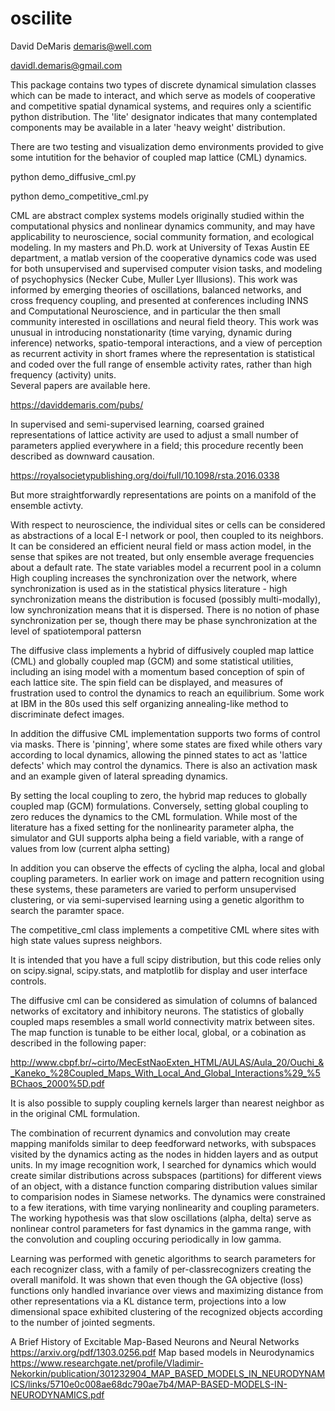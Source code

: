# oscilite
David DeMaris
demaris@well.com

davidl.demaris@gmail.com

This package contains two types of discrete dynamical simulation classes which can be made to interact, and which serve as models of
cooperative and competitive spatial dynamical  systems, and requires only a scientific python distribution. The 'lite'
designator indicates that many contemplated components may be available in a later 'heavy weight' distribution.

There are two testing and visualization demo environments provided to give some intutition for the behavior of coupled map lattice
(CML) dynamics.

python demo_diffusive_cml.py

python demo_competitive_cml.py

CML are abstract complex systems models originally studied within the computational physics and nonlinear dynamics community,
and may have applicability to neuroscience, social community formation, and ecological modeling.  In my masters and Ph.D. work
at University of Texas Austin EE department, a matlab version of the cooperative dynamics code was used for both unsupervised and
supervised computer vision tasks, and modeling of psychophysics  (Necker Cube, Muller Lyer Illusions).
This work was informed by emerging theories of oscillations, balanced networks, and cross frequency coupling, and presented at conferences including INNS and Computational Neuroscience, and in particular the then small community interested in oscillations and neural field theory. This work was unusual in introducing nonstationarity (time varying, dynamic during inference) networks, spatio-temporal interactions, and a view of perception as recurrent activity in short frames where the representation is statistical and coded over the full range of ensemble activity rates, rather than high frequency (activity) units.  
Several papers are available here. 

https://daviddemaris.com/pubs/

In supervised and semi-supervised learning, coarsed grained representations of lattice activity are used to adjust a small number of
parameters applied everywhere in a field; this procedure recently been described as downward causation.

https://royalsocietypublishing.org/doi/full/10.1098/rsta.2016.0338

But more straightforwardly representations are points on a manifold of the ensemble activty. 

With respect to neuroscience, the individual sites or cells can be considered as abstractions of a local E-I network
or pool, then coupled to its neighbors. It can be considered an efficient neural field or mass action model, in the sense that spikes
are not treated, but only ensemble average frequencies about a default rate. The state variables model a recurrent pool in a column
High coupling increases the synchronization over the network, where synchronization is used as in the statistical physics literature - 
high synchronization means the distribution is focused (possibly multi-modally), low synchronization means that it is dispersed. 
There is no notion of phase synchronization per se, though there may be phase synchronization at the level of spatiotemporal pattersn 

The diffusive class implements a hybrid  of diffusively coupled map lattice (CML) and globally coupled map (GCM)
and some statistical utilities, including an ising model with a momentum based conception of spin of each lattice site.
The spin field can be displayed, and measures of frustration used to control the dynamics to reach an equilibrium.
Some work at IBM in the 80s used this self organizing annealing-like method to discriminate defect images. 

In addition the diffusive CML implementation supports two forms of control via masks.  There is 'pinning', where some states are
fixed while others vary according to local dynamics, allowing the pinned states to act as 'lattice defects' which may
control the dynamics.  There is also an activation mask and an example given of lateral spreading dynamics.

By setting the local coupling to zero, the hybrid map reduces to globally coupled map (GCM) formulations.
Conversely, setting global coupling to zero reduces the dynamics to the CML formulation.
While most of the literature has a fixed setting for the nonlinearity parameter alpha, the simulator and GUI supports
alpha being a field variable, with a range of values from low (current alpha setting)

In addition you can observe the effects of cycling the alpha, local and global coupling parameters. In earlier work
on image and pattern recognition using these systems, these parameters are varied to perform unsupervised clustering,
or via semi-supervised learning using a genetic algorithm to search the paramter space. 

The competitive_cml class implements a competitive CML where sites with high state values supress neighbors.

It is intended that you have a full scipy distribution, but this code relies only on scipy.signal, scipy.stats,
and matplotlib for display and user interface controls.

The diffusive cml can be considered as simulation of columns of balanced networks of excitatory and inhibitory neurons.
The statistics of globally coupled maps resembles a small world connectivity matrix between sites.
The map function is tunable to be either local, global, or a cobination as described in the following paper: 

http://www.cbpf.br/~cirto/MecEstNaoExten_HTML/AULAS/Aula_20/Ouchi_&_Kaneko_%28Coupled_Maps_With_Local_And_Global_Interactions%29_%5BChaos_2000%5D.pdf

It is also possible to supply coupling kernels larger than nearest neighbor as in the original CML formulation. 

The combination of recurrent dynamics and convolution may create mapping manifolds similar to deep feedforward networks,
with subspaces visited by the dynamics acting as the nodes in hidden layers and as output units. In my image recognition work,
I searched for dynamics which would create similar distributions across subspaces (partitions) for different views of an object,
with a distance function comparing distribution values similar to comparision nodes in Siamese networks.
The dynamics were constrained to a few iterations, with time varying nonlinearity and coupling parameters.
The working hypothesis was that slow oscillations (alpha, delta) serve as nonlinear control parameters for fast dynamics in the gamma range,
with the convolution and coupling occuring periodically in low gamma. 

Learning was performed with genetic algorithms to search parameters for each recognizer class, with a family of per-classrecognizers
creating the overall manifold.  It was shown that even though the GA objective (loss) functions only handled invariance over views and
maximizing distance from other representations via a KL distance term, projections into a low dimensional space exhibited clustering
of the recognized objects according to the number of jointed segments.


A Brief History of Excitable Map-Based Neurons and Neural Networks
https://arxiv.org/pdf/1303.0256.pdf
Map based models in Neurodynamics 
https://www.researchgate.net/profile/Vladimir-Nekorkin/publication/301232904_MAP_BASED_MODELS_IN_NEURODYNAMICS/links/5710e0c008ae68dc790ae7b4/MAP-BASED-MODELS-IN-NEURODYNAMICS.pdf

